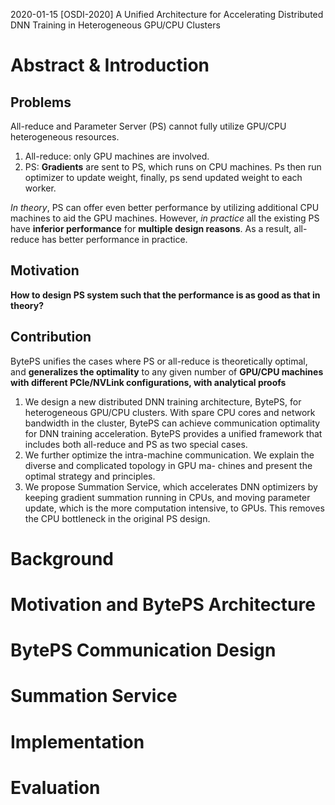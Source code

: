 2020-01-15 [OSDI-2020] A Unified Architecture for Accelerating Distributed DNN Training in Heterogeneous GPU/CPU Clusters

# Abstract & Introduction

## Problems

All-reduce and Parameter Server (PS) cannot fully utilize GPU/CPU heterogeneous resources. 

1. All-reduce: only GPU machines are involved.
2. PS: **Gradients** are sent to PS, which runs on CPU machines. Ps then run optimizer to update weight, finally, ps send updated weight to each worker.

*In theory*, PS can offer even better performance by utilizing additional CPU machines to aid the GPU machines. However, *in practice* all the existing PS have **inferior performance** for **multiple design reasons**.  As a result, all-reduce has better performance in practice. 

## Motivation

**How to design PS system such that the performance is as good as that in theory?** 

## Contribution

BytePS unifies the cases where PS or all-reduce is theoretically optimal, and **generalizes the optimality** to any given number of **GPU/CPU machines with different PCIe/NVLink configurations, with analytical proofs**

1. We design a new distributed DNN training architecture, BytePS, for heterogeneous GPU/CPU clusters. With spare CPU cores and network bandwidth in the cluster, BytePS can achieve communication optimality for DNN training acceleration. BytePS provides a unified framework that includes both all-reduce and PS as two special cases.
2. We further optimize the intra-machine communication. We explain the diverse and complicated topology in GPU ma- chines and present the optimal strategy and principles.
3. We propose Summation Service, which accelerates DNN optimizers by keeping gradient summation running in CPUs, and moving parameter update, which is the more computation intensive, to GPUs. This removes the CPU bottleneck in the original PS design.







# Background



# Motivation and BytePS Architecture









# BytePS Communication Design











# Summation Service







# Implementation





# Evaluation



